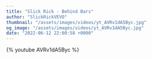 ```yaml
---
title: "Slick Rick - Behind Bars"
author: "SlickRickVEVO"
thumbnail: "/assets/images/videos/yt_AVRv1dA5Byc.jpg"
og_image: "/assets/images/videos/yt_AVRv1dA5Byc.jpg"
date: "2022-06-12 22:00:58 +0000"
---
```


{% youtube AVRv1dA5Byc %}